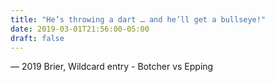 ```yaml
---
title: "He’s throwing a dart … and he’ll get a bullseye!"
date: 2019-03-01T21:56:00-05:00
draft: false
---
```

— 2019 Brier, Wildcard entry - Botcher vs Epping